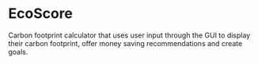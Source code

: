 # EcoScore
Carbon footprint calculator that uses user input through the GUI to display their carbon footprint, offer money saving recommendations and create goals.

